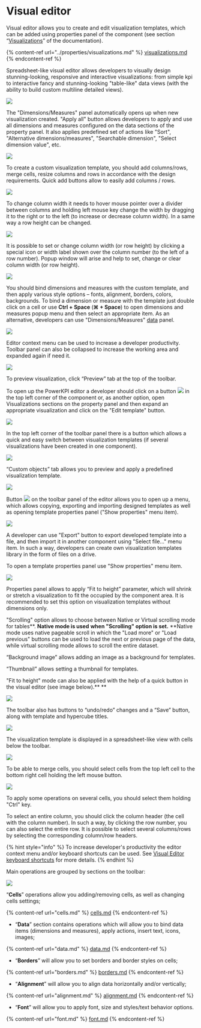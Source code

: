 # Visual editor

Visual editor allows you to create and edit visualization templates, which can be added using properties panel of the component (see section “[Visualizations](../properties/visualizations.md)” of the documentation).

{% content-ref url="../properties/visualizations.md" %}
[visualizations.md](../properties/visualizations.md)
{% endcontent-ref %}

Spreadsheet-like visual editor allows developers to visually design stunning-looking, responsive and interactive visualizations: from simple kpi to interactive fancy and stunning-looking "table-like" data views (with the ability to build custom multiline detailed views).

![](../.gitbook/assets/VisualEditor1.png)

The "Dimensions/Measures" panel automatically opens up when new visualization created. "Apply all" button allows developers to apply and use all dimensions and measures configured on the data sections of the property panel. It also applies predefined set of actions like "Sort", "Alternative dimensions/measures", "Searchable dimension", "Select dimension value", etc.

![](../.gitbook/assets/ProductivityEnhancements.gif)

To create a custom visualization template, you should add columns/rows, merge cells, resize columns and rows in accordance with the design requirements.  Quick add buttons allow to easily add columns / rows.

![](../.gitbook/assets/QuickAddCellsButtons.gif)

To change column width it needs to hover mouse pointer over a divider between columns and holding left mouse key change the width by dragging it to the right or to the left (to increase or decrease column width). In a same way a row height can be changed.

![](../.gitbook/assets/Resize.gif)

It is possible to set or change column width (or row height) by clicking a special icon or width label shown over the column number (to the left of a row number). Popup window will arise and help to set, change or clear column width (or row height).

![](../.gitbook/assets/Resize2.gif)

You should bind dimensions and measures with the custom template, and then apply various style options – fonts, alignment, borders, colors, backgrounds. To bind a dimension or measure with the template just double click on a cell or use **Ctrl + Space** (**⌘ + Space**)  to open dimensions and measures popup menu and then select an appropriate item. As an alternative, developers can use "Dimensions/Measures" [data](data.md) panel.

![](../.gitbook/assets/DimsMeasuresPopup.gif)

Editor context menu can be used to increase a developer productivity. Toolbar panel can also be collapsed to increase the working area and expanded again if need it.

![](../.gitbook/assets/ContextMenu.gif)

To preview visualization, click “Preview” tab at the top of the toolbar.&#x20;

To open up the PowerKPI editor a developer should click on a button ![](<../.gitbook/assets/image (152).png>) in the top left corner of the component or, as another option, open Visualizations sections on the property panel and then expand an appropriate  visualization and click on the "Edit template" button.

![](../.gitbook/assets/NewEditMode.gif)

In the top left corner of the toolbar panel there is a button which allows a quick and easy switch between visualization templates (if several visualizations have been created in one component).

![](<../.gitbook/assets/image (52).png>)

“Custom objects” tab allows you to preview and apply a predefined visualization template.

![](<../.gitbook/assets/image (41).png>)



Button ![](../.gitbook/assets/MenuButton.png) on the toolbar panel of the editor allows you to open up a menu, which allows copying, exporting and importing designed templates as well as opening template properties panel ("Show properties" menu item).&#x20;

![](../.gitbook/assets/TemplateMenu.png)

A developer can use "Export" button to export developed template into a file, and then import it in another component using "Select file..." menu item. In such a way, developers can create own visualization templates library in the form of files on a drive.

To open a template properties panel use "Show properties" menu item.

![](../.gitbook/assets/TemplateProps.png)

Properties panel allows to apply “Fit to height” parameter, which will shrink or stretch a visualization to fit the occupied by the component area. It is recommended to set this option on visualization templates without dimensions only.

"Scrolling" option allows to choose between Native or Virtual scrolling mode for tables**. **Native mode is used** **when "Scrolling" option is set.** **Native mode uses native pageable scroll in which the  "Load more" or "Load previous" buttons can be used to load the next or previous page of the data, while virtual scrolling mode allows to scroll the entire dataset.

“Background image” allows adding an image as a background for templates.&#x20;

“Thumbnail” allows setting a thumbnail for templates.

"Fit to height" mode can also be applied with the help of a quick button in the visual editor (see image below).** **

![](../.gitbook/assets/FitHeight.gif)

The toolbar also has buttons to “undo/redo” changes and a “Save” button, along with template and hypercube titles.

![](<../.gitbook/assets/image (48).png>)

The visualization template is displayed in a spreadsheet-like view with cells below the toolbar.

![](<../.gitbook/assets/image (49).png>)

To be able to merge cells, you should select cells from the top left cell to the bottom right cell holding the left mouse button.

![](<../.gitbook/assets/image (50).png>)

To apply some operations on several cells, you should select them holding "Ctrl" key.

To select an entire column, you should click the column header (the cell with the column number). In such a way, by clicking the row number, you can also select the entire row. It is possible to select several columns/rows by selecting the corresponding column/row headers.

{% hint style="info" %}
To increase developer's productivity the editor context menu and/or keyboard shortcuts can be used. See [Visual Editor keyboard shortcuts](visual-editor-keyboard-shortcuts.md) for more details.
{% endhint %}

Main operations are grouped by sections on the toolbar:

![](../.gitbook/assets/VisualEditorToolbar.png)

“**Cells**” operations allow you adding/removing cells, as well as changing cells settings;

{% content-ref url="cells.md" %}
[cells.md](cells.md)
{% endcontent-ref %}

*  “**Data**” section contains operations which will allow you to bind data items (dimensions and measures), apply actions, insert text, icons, images;

{% content-ref url="data.md" %}
[data.md](data.md)
{% endcontent-ref %}

*  “**Borders**” will allow you to set borders and border styles on cells;

{% content-ref url="borders.md" %}
[borders.md](borders.md)
{% endcontent-ref %}

*  “**Alignment**” will allow you to align data horizontally and/or vertically;

{% content-ref url="alignment.md" %}
[alignment.md](alignment.md)
{% endcontent-ref %}

*  “**Font**” will allow you to apply font, size and styles/text behavior options.

{% content-ref url="font.md" %}
[font.md](font.md)
{% endcontent-ref %}
